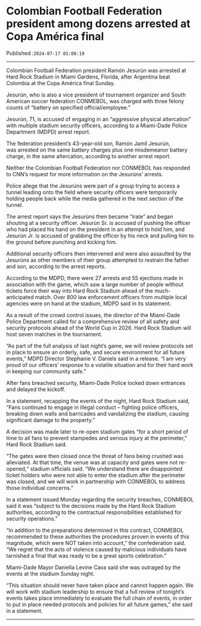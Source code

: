 # Colombian Football Federation president among dozens arrested at Copa América final

Published :`2024-07-17 01:08:19`

---

Colombian Football Federation president Ramón Jesurún was arrested at Hard Rock Stadium in Miami Gardens, Florida, after Argentina beat Colombia at the Copa América final Sunday.

Jesurún, who is also a vice president of tournament organizer and South American soccer federation CONMEBOL, was charged with three felony counts of “battery on specified official/employee.”

Jesurún, 71, is accused of engaging in an “aggressive physical altercation” with multiple stadium security officers, according to a Miami-Dade Police Department (MDPD) arrest report.

The federation president’s 43-year-old son, Ramón Jamil Jesurún, was arrested on the same battery charges plus one misdemeanor battery charge, in the same altercation, according to another arrest report.

Neither the Colombian Football Federation nor CONMEBOL has responded to CNN’s request for more information on the Jesurúns’ arrests.

Police allege that the Jesurúns were part of a group trying to access a tunnel leading onto the field where security officers were temporarily holding people back while the media gathered in the next section of the tunnel.

The arrest report says the Jesurúns then became “irate” and began shouting at a security officer. Jesurún Sr. is accused of pushing the officer who had placed his hand on the president in an attempt to hold him, and Jesurún Jr. is accused of grabbing the officer by his neck and pulling him to the ground before punching and kicking him.

Additional security officers then intervened and were also assaulted by the Jesurúns as other members of their group attempted to restrain the father and son, according to the arrest reports.

According to the MDPD, there were 27 arrests and 55 ejections made in association with the game, which saw a large number of people without tickets force their way into Hard Rock Stadium ahead of the much-anticipated match. Over 800 law enforcement officers from multiple local agencies were on hand at the stadium, MDPD said in its statement.

As a result of the crowd control issues, the director of the Miami-Dade Police Department called for a comprehensive review of all safety and security protocols ahead of the World Cup in 2026. Hard Rock Stadium will host seven matches in the tournament.

“As part of the full analysis of last night’s game, we will review protocols set in place to ensure an orderly, safe, and secure environment for all future events,” MDPD Director Stephanie V. Daniels said in a release. “I am very proud of our officers’ response to a volatile situation and for their hard work in keeping our community safe.”

After fans breached security, Miami-Dade Police locked down entrances and delayed the kickoff.

In a statement, recapping the events of the night, Hard Rock Stadium said, “Fans continued to engage in illegal conduct – fighting police officers, breaking down walls and barricades and vandalizing the stadium, causing significant damage to the property.”

A decision was made later to re-open stadium gates “for a short period of time to all fans to prevent stampedes and serious injury at the perimeter,” Hard Rock Stadium said.

“The gates were then closed once the threat of fans being crushed was alleviated. At that time, the venue was at capacity and gates were not re-opened,“ stadium officials said. “We understand there are disappointed ticket holders who were not able to enter the stadium after the perimeter was closed, and we will work in partnership with CONMEBOL to address those individual concerns.”

In a statement issued Monday regarding the security breaches, CONMEBOL said it was “subject to the decisions made by the Hard Rock Stadium authorities, according to the contractual responsibilities established for security operations.”

“In addition to the preparations determined in this contract, CONMEBOL recommended to these authorities the procedures proven in events of this magnitude, which were NOT taken into account,” the confederation said. “We regret that the acts of violence caused by malicious individuals have tarnished a final that was ready to be a great sports celebration.”

Miami-Dade Mayor Daniella Levine Cava said she was outraged by the events at the stadium Sunday night.

“This situation should never have taken place and cannot happen again. We will work with stadium leadership to ensure that a full review of tonight’s events takes place immediately to evaluate the full chain of events, in order to put in place needed protocols and policies for all future games,” she said in a statement.

---

